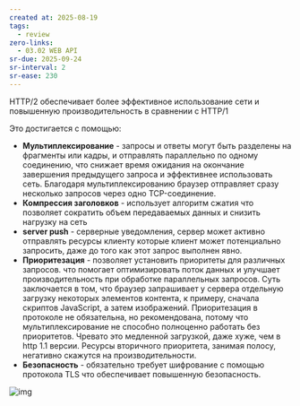 ```yaml
---
created at: 2025-08-19
tags:
  - review
zero-links:
  - 03.02 WEB API
sr-due: 2025-09-24
sr-interval: 2
sr-ease: 230
---
```

HTTP/2 обеспечивает более эффективное использование сети и повышенную производительность в сравнении с HTTP/1

Это достигается с помощью:

- **Мультиплексирование** - запросы и ответы могут быть разделены на фрагменты или кадры, и отправлять параллельно по одному соединению, что снижает время ожидания на окончание завершения предыдущего запроса и эффективнее использовать сеть. Благодаря мультиплексированию браузер отправляет сразу несколько запросов через одно TCP-соединение.
- **Компрессия заголовков** - использует алгоритм сжатия что позволяет сократить объем передаваемых данных и снизить нагрузку на сеть
- **server push** - серверные уведомления, сервер может активно отправлять ресурсы клиенту которые клиент может потенциально запросить, даже до того как этот запрос выполнен явно.
- **Приоритезация** - позволяет установить приоритеты для различных запросов. что помогает оптимизировать поток данных и улучшает производительность при обработке параллельных запросов. Суть заключается в том, что браузер запрашивает у сервера отдельную загрузку некоторых элементов контента, к примеру, сначала скриптов JavaScript, а затем изображений. Приоритезация в протоколе не обязательна, но рекомендована, потому что мультиплексирование не способно полноценно работать без приоритетов. Чревато это медленной загрузкой, даже хуже, чем в http 1.1 версии. Ресурсы вторичного приоритета, занимая полосу, негативно скажутся на производительности.
- **Безопасность** - обязательно требует шифрование с помощью протокола TLS что обеспечивает повышенную безопасность.

![img](https://solid-canidae-759.notion.site/image/https%3A%2F%2Fprod-files-secure.s3.us-west-2.amazonaws.com%2F88b5ae27-ae96-47e9-9b3e-04a5469da5df%2F0b774ea7-bccd-4907-93f9-483e62442a3b%2FUntitled.png?table=block&id=145dcd93-9d44-8108-9a00-c05562faef54&spaceId=88b5ae27-ae96-47e9-9b3e-04a5469da5df&width=1250&userId=&cache=v2)